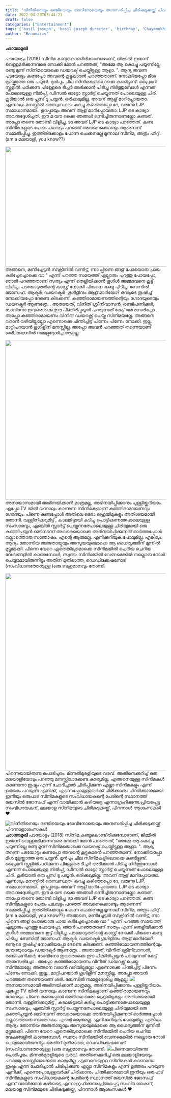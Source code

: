 ```yaml
---
title: "വിനീതിനെയും രഞ്ജിയെയും ടോവിനോയെയും അനുസരിപ്പിച്ച ചിരിക്കുടുക്കയ്ക്ക് പിറന്നാളാശംസകൾ"
date: 2022-04-28T05:44:21
draft: false
categories: ["Entertainment"]
tags: ['basil joseph', 'basil joseph director', 'birthday', 'Chayamukhi', 'malayalam cinema']
author: "Beaumaris"
---
```


<strong>ഛായാമുഖി </strong>

പടയോട്ടം (2018) സിനിമ കണ്ടുകൊണ്ടിരിക്കുമ്പോഴാണ്, ജിമ്മിൽ ഇരുന്ന് വെള്ളമടിക്കുന്നവരെ നോക്കി മോൻ പറഞ്ഞത്, "അമ്മേ ആ കൊച്ചു പയ്യന്നില്ലേ രണ്ടു മൂന്ന് സിനിമയൊക്കെ ഡയറക്ട് ചെയ്തിട്ടുള്ള ആളാ. ". ആദ്യ തവണ പടയോട്ടം കണ്ടപ്പോ അവന്റെ കൂട്ടുകാരൻ പറഞ്ഞതാണ്. നോക്കിയപ്പോ മീശ മുളയ്ക്കാത്ത ഒരു പയ്യൻ. മുൻപും ചില സിനിമകളിലൊക്കെ കണ്ടിട്ടുണ്ട്. പ്രൈമറി സ്കൂളിൽ പഠിക്കുന്ന പിള്ളേരെ ടീച്ചർ അടിക്കാൻ പിടിച്ചു നിർത്തുമ്പോൾ എന്നത് പോലെയുള്ള നിൽപ്പ്, ഡീസൽ ഓട്ടോ സ്റ്റാർട്ട്‌ ചെയ്യുന്നത് പോലെയുള്ള ചിരി. കൂടിയാൽ ഒരു പ്ലസ് ടൂ പയ്യൻ. ഒരിക്കലുമില്ല. അവന് ആള് മാറിപ്പോയതാ. എന്നാലും മനസ്സിൽ ഒരസ്വസ്ഥത. കുറച്ചു കഴിഞ്ഞപ്പോ ദേ, വരുന്നു LJP. സമാധാനമായി.. ഉറപ്പായും അവന് ആള് മാറിപ്പോയതാ. LJP ടെ കാര്യാ അവനുദ്ദേശിച്ചത്. ഈ മ യൗ ഒക്കെ ഞങ്ങൾ ഒന്നിച്ചിരുന്നാണല്ലോ കണ്ടത്. അപ്പോ തന്നെ തോണ്ടി വിളിച്ചു, ടാ അവര് LJP ടെ കാര്യാ പറഞ്ഞത്. കണ്ട സിനിമകളുടെ പേരും പലവട്ടം പറഞ്ഞ് അവനെക്കൊണ്ടും ആണെന്ന് സമ്മതിപ്പിച്ചു. ഇത്തിരിക്കോളം പോന്ന ചെക്കനല്ലേ മൂന്നാല് സിനിമ, അതും ഹിറ്റ്‌.  (am a മലയാളി, you know??)

<img class="wp-image-331414 aligncenter" src="https://cdn.boolokam.com/articles/2022/04/eggege.jpg" alt="" width="676" height="376" />അങ്ങനെ, മണിച്ചേട്ടൻ സ്‌ക്രീനിൽ വന്നിട്ട്, ന്നാ പ്പിന്നെ ങ്ങള് പോയൊരു ചായ കുടിച്ചേച്ചൊക്കെ വാ " എന്ന് പറഞ്ഞ സമയത്ത് എല്ലാരും പുറത്തു പോയപ്പോ, ഞാൻ പറഞ്ഞതാണ് സത്യം എന്ന് തെളിയിക്കാൻ ഗൂഗിൾ അമ്മാവനെ കൂട്ട് വിളിച്ചു. പടയോട്ടത്തിന്റെ കാസ്റ്റ് നോക്കി പിങ്കുനെ കണ്ടു പിടിച്ചു. ബേസിൽ ജോസഫ്. ആക്ടർ, ഡയറക്ടർ  ഗൂഗിളിനും ആള് മാറിയോ? ഒന്നൂടെ തൂഷിച്ച് നോക്കിയപ്പോ ദേണ്ടെ കിടക്കണ്. കുഞ്ഞിരാമായണത്തിന്റെയും ഗോദയുടെയും ഡയറക്ടർ ആണത്രേ. . അതായത്, വിനീത് ശ്രീനിവാസൻ, രഞ്ജിപണിക്കർ, ടോവിനോ ഇവരൊക്കെ ഈ പീക്കിരിപ്പയ്യൻ പറയുന്നത് കേട്ട് അനുസരിച്ചോ . അപ്പോ കുഞ്ഞിരാമായണം വിനീത് ഡയറക്റ്റ് ചെയ്ത സിനിമയല്ലേ. അങ്ങനെ വരാൻ വഴിയില്ലല്ലോ എന്നൊക്കെ ചിന്തിച്ചിട്ട് പിന്നേം പിന്നേം നോക്കി. ഇല്ല.. മാറ്റിപറയാൻ ഗൂഗിളിന് മനസ്സില്ല. അപ്പോ അവൻ പറഞ്ഞത് തന്നെയാണ് ശരി..ബേസിൽ നമ്മളുദ്ദേശിച്ച ആളല്ല.

<img class="size-full wp-image-331415 aligncenter" src="https://cdn.boolokam.com/articles/2022/04/scsc.webp" alt="" width="800" height="500" />അനായാസമായി അഭിനയിക്കാൻ മാത്രമല്ല, അഭിനയിപ്പിക്കാനും പുള്ളിയ്ക്കറിയാം. എപ്പോ TV യിൽ വന്നാലും കാണുന്ന സിനിമകളാണ് കുഞ്ഞിരാമായണവും ഗോദയും. പിന്നെ കണ്ടപ്പോൾ അതിലെ ഒരോ ഫ്രെയിമുകളും അതിശയമായി തോന്നി. വള്ളിനിക്കറുമിട്ട് , കടലമിട്ടായി കടിച്ചു പൊട്ടിക്കുന്നത്പോലെയുള്ള സംസാരവും, എഞ്ചിൻ സ്റ്റാർട്ട് ചെയ്യുന്നത്പോലെയുള്ള ചിരിയുമായി ഒരു കുഞ്ഞിപ്പയ്യൻ ഓടിനടന്ന് അവരെയൊക്കെ അഭിനയിപ്പിക്കുന്നത് ഓർത്തപ്പോൾ വല്ലാത്തൊരു സന്തോഷം. എന്റെ ആരുമല്ല. എനിക്കറിയുക പോലുമില്ല. എങ്കിലും. ആദ്യം തോന്നിയ അരുതായ്മയും അസൂയയുമൊക്കെ ആ ധൈര്യത്തിന് മുന്നിൽ മുട്ടുമടക്കി. പിന്നെ വേറെ ഏതെങ്കിലുമൊക്കെ സിനിമയിൽ ചെറിയ ചെറിയ വേഷങ്ങളിൽ കാണുമ്പോൾ, സ്വന്തം സിനിമയിൽ വേണമെങ്കിൽ നല്ലൊരു റോൾ ചെയ്യാമായിരുന്നിട്ടും അതിന് മുതിരാത്ത, ഡെഡിക്കേഷനോട്‌ (സംവിധാനത്തോടുള്ള )ഒരു ബഹുമാനവും തോന്നി.

<img class="size-full wp-image-331416 aligncenter" src="https://cdn.boolokam.com/articles/2022/04/hh555.jpg" alt="" width="960" height="617" />പിന്നെയായിരുന്നു പൊടിപൂരം. മിന്നൽമുരളിയുടെ വരവ്. അതിനെക്കുറിച്ച് ഒരു മലയാളിയോടും പറഞ്ഞു മനസ്സിലാക്കേണ്ട കാര്യമില്ല. എങ്ങനെയുള്ള സിനിമകൾ കാണാനാ ഇഷ്ടം എന്ന് ചോദിച്ചാൽ ചിരിപ്പിക്കുന്ന എല്ലാ സിനിമകളും എന്ന് ഉത്തരം പറയുന്ന എനിക്ക്, എന്നെപ്പോലുള്ളവർക്ക് ചിരിക്കാനും ചിന്തിക്കാനുമായി ഇനിയും ഒരുപാട് സിനിമകളുടെ സംവിധായകന്റെ പേരിന്റെ സ്ഥാനത്ത് ബേസിൽ ജോസഫ് എന്ന് വായിക്കാൻ കഴിയട്ടെ എന്നാഗ്രഹിക്കുന്നു.പ്രിയപ്പെട്ട സംവിധായകന്, മലയാള സിനിമയുടെ ചിരികുടുക്കയ്ക്ക്, പിറന്നാൾ ആശംസകൾ ❤


![വിനീതിനെയും രഞ്ജിയെയും ടോവിനോയെയും അനുസരിപ്പിച്ച ചിരിക്കുടുക്കയ്ക്ക് പിറന്നാളാശംസകൾ](https://cdn.boolokam.com/articles/2022/04/eggege.jpg)**ഛായാമുഖി** പടയോട്ടം (2018) സിനിമ കണ്ടുകൊണ്ടിരിക്കുമ്പോഴാണ്, ജിമ്മിൽ ഇരുന്ന് വെള്ളമടിക്കുന്നവരെ നോക്കി മോൻ പറഞ്ഞത്, "അമ്മേ ആ കൊച്ചു പയ്യന്നില്ലേ രണ്ടു മൂന്ന് സിനിമയൊക്കെ ഡയറക്ട് ചെയ്തിട്ടുള്ള ആളാ. ". ആദ്യ തവണ പടയോട്ടം കണ്ടപ്പോ അവന്റെ കൂട്ടുകാരൻ പറഞ്ഞതാണ്. നോക്കിയപ്പോ മീശ മുളയ്ക്കാത്ത ഒരു പയ്യൻ. മുൻപും ചില സിനിമകളിലൊക്കെ കണ്ടിട്ടുണ്ട്. പ്രൈമറി സ്കൂളിൽ പഠിക്കുന്ന പിള്ളേരെ ടീച്ചർ അടിക്കാൻ പിടിച്ചു നിർത്തുമ്പോൾ എന്നത് പോലെയുള്ള നിൽപ്പ്, ഡീസൽ ഓട്ടോ സ്റ്റാർട്ട്‌ ചെയ്യുന്നത് പോലെയുള്ള ചിരി. കൂടിയാൽ ഒരു പ്ലസ് ടൂ പയ്യൻ. ഒരിക്കലുമില്ല. അവന് ആള് മാറിപ്പോയതാ. എന്നാലും മനസ്സിൽ ഒരസ്വസ്ഥത. കുറച്ചു കഴിഞ്ഞപ്പോ ദേ, വരുന്നു LJP. സമാധാനമായി.. ഉറപ്പായും അവന് ആള് മാറിപ്പോയതാ. LJP ടെ കാര്യാ അവനുദ്ദേശിച്ചത്. ഈ മ യൗ ഒക്കെ ഞങ്ങൾ ഒന്നിച്ചിരുന്നാണല്ലോ കണ്ടത്. അപ്പോ തന്നെ തോണ്ടി വിളിച്ചു, ടാ അവര് LJP ടെ കാര്യാ പറഞ്ഞത്. കണ്ട സിനിമകളുടെ പേരും പലവട്ടം പറഞ്ഞ് അവനെക്കൊണ്ടും ആണെന്ന് സമ്മതിപ്പിച്ചു. ഇത്തിരിക്കോളം പോന്ന ചെക്കനല്ലേ മൂന്നാല് സിനിമ, അതും ഹിറ്റ്‌. (am a മലയാളി, you know??) അങ്ങനെ, മണിച്ചേട്ടൻ സ്‌ക്രീനിൽ വന്നിട്ട്, ന്നാ പ്പിന്നെ ങ്ങള് പോയൊരു ചായ കുടിച്ചേച്ചൊക്കെ വാ " എന്ന് പറഞ്ഞ സമയത്ത് എല്ലാരും പുറത്തു പോയപ്പോ, ഞാൻ പറഞ്ഞതാണ് സത്യം എന്ന് തെളിയിക്കാൻ ഗൂഗിൾ അമ്മാവനെ കൂട്ട് വിളിച്ചു. പടയോട്ടത്തിന്റെ കാസ്റ്റ് നോക്കി പിങ്കുനെ കണ്ടു പിടിച്ചു. ബേസിൽ ജോസഫ്. ആക്ടർ, ഡയറക്ടർ ഗൂഗിളിനും ആള് മാറിയോ? ഒന്നൂടെ തൂഷിച്ച് നോക്കിയപ്പോ ദേണ്ടെ കിടക്കണ്. കുഞ്ഞിരാമായണത്തിന്റെയും ഗോദയുടെയും ഡയറക്ടർ ആണത്രേ. . അതായത്, വിനീത് ശ്രീനിവാസൻ, രഞ്ജിപണിക്കർ, ടോവിനോ ഇവരൊക്കെ ഈ പീക്കിരിപ്പയ്യൻ പറയുന്നത് കേട്ട് അനുസരിച്ചോ . അപ്പോ കുഞ്ഞിരാമായണം വിനീത് ഡയറക്റ്റ് ചെയ്ത സിനിമയല്ലേ. അങ്ങനെ വരാൻ വഴിയില്ലല്ലോ എന്നൊക്കെ ചിന്തിച്ചിട്ട് പിന്നേം പിന്നേം നോക്കി. ഇല്ല.. മാറ്റിപറയാൻ ഗൂഗിളിന് മനസ്സില്ല. അപ്പോ അവൻ പറഞ്ഞത് തന്നെയാണ് ശരി..ബേസിൽ നമ്മളുദ്ദേശിച്ച ആളല്ല. ![](https://cdn.boolokam.com/articles/2022/04/scsc.webp)അനായാസമായി അഭിനയിക്കാൻ മാത്രമല്ല, അഭിനയിപ്പിക്കാനും പുള്ളിയ്ക്കറിയാം. എപ്പോ TV യിൽ വന്നാലും കാണുന്ന സിനിമകളാണ് കുഞ്ഞിരാമായണവും ഗോദയും. പിന്നെ കണ്ടപ്പോൾ അതിലെ ഒരോ ഫ്രെയിമുകളും അതിശയമായി തോന്നി. വള്ളിനിക്കറുമിട്ട് , കടലമിട്ടായി കടിച്ചു പൊട്ടിക്കുന്നത്പോലെയുള്ള സംസാരവും, എഞ്ചിൻ സ്റ്റാർട്ട് ചെയ്യുന്നത്പോലെയുള്ള ചിരിയുമായി ഒരു കുഞ്ഞിപ്പയ്യൻ ഓടിനടന്ന് അവരെയൊക്കെ അഭിനയിപ്പിക്കുന്നത് ഓർത്തപ്പോൾ വല്ലാത്തൊരു സന്തോഷം. എന്റെ ആരുമല്ല. എനിക്കറിയുക പോലുമില്ല. എങ്കിലും. ആദ്യം തോന്നിയ അരുതായ്മയും അസൂയയുമൊക്കെ ആ ധൈര്യത്തിന് മുന്നിൽ മുട്ടുമടക്കി. പിന്നെ വേറെ ഏതെങ്കിലുമൊക്കെ സിനിമയിൽ ചെറിയ ചെറിയ വേഷങ്ങളിൽ കാണുമ്പോൾ, സ്വന്തം സിനിമയിൽ വേണമെങ്കിൽ നല്ലൊരു റോൾ ചെയ്യാമായിരുന്നിട്ടും അതിന് മുതിരാത്ത, ഡെഡിക്കേഷനോട്‌ (സംവിധാനത്തോടുള്ള )ഒരു ബഹുമാനവും തോന്നി. ![](https://cdn.boolokam.com/articles/2022/04/hh555.jpg)പിന്നെയായിരുന്നു പൊടിപൂരം. മിന്നൽമുരളിയുടെ വരവ്. അതിനെക്കുറിച്ച് ഒരു മലയാളിയോടും പറഞ്ഞു മനസ്സിലാക്കേണ്ട കാര്യമില്ല. എങ്ങനെയുള്ള സിനിമകൾ കാണാനാ ഇഷ്ടം എന്ന് ചോദിച്ചാൽ ചിരിപ്പിക്കുന്ന എല്ലാ സിനിമകളും എന്ന് ഉത്തരം പറയുന്ന എനിക്ക്, എന്നെപ്പോലുള്ളവർക്ക് ചിരിക്കാനും ചിന്തിക്കാനുമായി ഇനിയും ഒരുപാട് സിനിമകളുടെ സംവിധായകന്റെ പേരിന്റെ സ്ഥാനത്ത് ബേസിൽ ജോസഫ് എന്ന് വായിക്കാൻ കഴിയട്ടെ എന്നാഗ്രഹിക്കുന്നു.പ്രിയപ്പെട്ട സംവിധായകന്, മലയാള സിനിമയുടെ ചിരികുടുക്കയ്ക്ക്, പിറന്നാൾ ആശംസകൾ ❤
